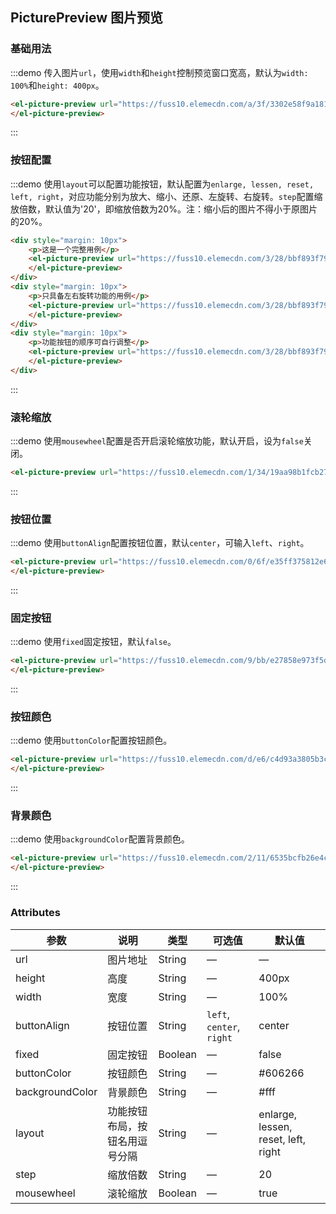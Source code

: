 ## PicturePreview 图片预览

### 基础用法

:::demo 传入图片`url`，使用`width`和`height`控制预览窗口宽高，默认为`width: 100%`和`height: 400px`。
```html
<el-picture-preview url="https://fuss10.elemecdn.com/a/3f/3302e58f9a181d2509f3dc0fa68b0jpeg.jpeg" height="300px">
</el-picture-preview>
```
:::

### 按钮配置

:::demo 使用`layout`可以配置功能按钮，默认配置为`enlarge, lessen, reset, left, right`，对应功能分别为放大、缩小、还原、左旋转、右旋转。`step`配置缩放倍数，默认值为'20'，即缩放倍数为20%。注：缩小后的图片不得小于原图片的20%。
```html
<div style="margin: 10px">
    <p>这是一个完整用例</p>
    <el-picture-preview url="https://fuss10.elemecdn.com/3/28/bbf893f792f03a54408b3b7a7ebf0jpeg.jpeg" height="200px">
    </el-picture-preview>
</div>
<div style="margin: 10px">
    <p>只具备左右旋转功能的用例</p>
    <el-picture-preview url="https://fuss10.elemecdn.com/3/28/bbf893f792f03a54408b3b7a7ebf0jpeg.jpeg" height="200px" backgroundColor="#eee" layout="left, right">
    </el-picture-preview>
</div>
<div style="margin: 10px">
    <p>功能按钮的顺序可自行调整</p>
    <el-picture-preview url="https://fuss10.elemecdn.com/3/28/bbf893f792f03a54408b3b7a7ebf0jpeg.jpeg" height="200px" layout="reset, enlarge, lessen" step="50">
    </el-picture-preview>
</div>
```
:::

### 滚轮缩放

:::demo 使用`mousewheel`配置是否开启滚轮缩放功能，默认开启，设为`false`关闭。
```html
<el-picture-preview url="https://fuss10.elemecdn.com/1/34/19aa98b1fcb2781c4fba33d850549jpeg.jpeg" :mousewheel="false"></el-picture-preview>
```
:::

### 按钮位置

:::demo 使用`buttonAlign`配置按钮位置，默认`center`，可输入`left`、`right`。
```html
<el-picture-preview url="https://fuss10.elemecdn.com/0/6f/e35ff375812e6b0020b6b4e8f9583jpeg.jpeg" buttonAlign="left">
</el-picture-preview>
```
:::

### 固定按钮

:::demo 使用`fixed`固定按钮，默认`false`。
```html
<el-picture-preview url="https://fuss10.elemecdn.com/9/bb/e27858e973f5d7d3904835f46abbdjpeg.jpeg" :fixed="true">
</el-picture-preview>
```
:::

### 按钮颜色

:::demo 使用`buttonColor`配置按钮颜色。
```html
<el-picture-preview url="https://fuss10.elemecdn.com/d/e6/c4d93a3805b3ce3f323f7974e6f78jpeg.jpeg" buttonColor="#2196f3">
</el-picture-preview>
```
:::

### 背景颜色

:::demo 使用`backgroundColor`配置背景颜色。
```html
<el-picture-preview url="https://fuss10.elemecdn.com/2/11/6535bcfb26e4c79b48ddde44f4b6fjpeg.jpeg" backgroundColor="#eee">
</el-picture-preview>
```
:::

### Attributes
| 参数               | 说明                                                     | 类型              | 可选值      | 默认值 |
|--------------------|----------------------------------------------------------|-------------------|-------------|--------|
|  url              | 图片地址 | String | — | — |
|  height              | 高度 | String | — | 400px |
|  width              | 宽度 | String | — | 100% |
|  buttonAlign              | 按钮位置 | String | `left`, `center`, `right` | center |
|  fixed              | 固定按钮 | Boolean | — | false |
|  buttonColor              | 按钮颜色 | String | — | #606266 |
|  backgroundColor              | 背景颜色 | String | — | #fff |
|  layout              | 功能按钮布局，按钮名用逗号分隔 | String | — | enlarge, lessen, reset, left, right |
|  step              | 缩放倍数 | String | — | 20 |
|  mousewheel              | 滚轮缩放 | Boolean | — | true |
